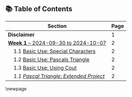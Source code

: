 ## 📚 Table of Contents

| **Section**                                                                 | **Page** |
|-----------------------------------------------------------------------------|----------|
| **Disclaimer**                                                              | 1        | 
| [**Week 1** – 2024-09-30 to 2024-10-07 ](#week-1-2024-09-30-to-2024-10-07) | 2        | 
| &nbsp;&nbsp;&nbsp;&nbsp;1.1 [Basic Use: Special Characters](#basic-use-special-characters) | 2        | 
| &nbsp;&nbsp;&nbsp;&nbsp;1.2 [Basic Use: Pascals Triangle](#basic-use-pascals-triangle) | 2        | 
| &nbsp;&nbsp;&nbsp;&nbsp;1.3 [Basic Use: Using Cout](#basic-use-using-cout) | 2        | 
| &nbsp;&nbsp;&nbsp;&nbsp;*1.1 [Pascal Triangle: Extended Project](#pascal-triangle-extended-project)* | 2        |

\newpage